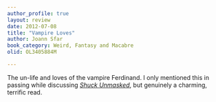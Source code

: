 ```yaml
---
author_profile: true
layout: review
date: 2012-07-08
title: "Vampire Loves"
author: Joann Sfar
book_category: Weird, Fantasy and Macabre
olid: OL3405884M

---
```

The un-life and loves of the vampire Ferdinand. I only mentioned this in passing while discussing [*Shuck Unmasked*](https://multoghost.wordpress.com/2012/07/08/shuck-unmasked/), but genuinely a charming, terrific read.

